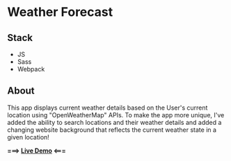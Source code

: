 # Weather Forecast 
## Stack

- JS
- Sass
- Webpack

## About

This app displays current weather details based on the User's current location using "OpenWeatherMap" APIs. To make the app more unique, I've added the ability to search locations and their weather details and added a changing website background that reflects the current weather state in a given location!

**===> [Live Demo](https://grazomarin.github.io/weather-forecast/) <===**
